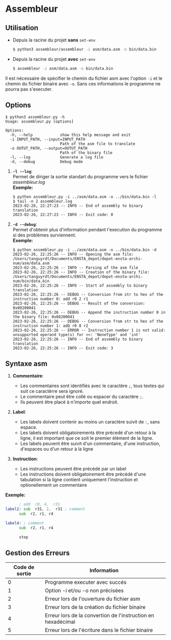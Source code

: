 # Assembleur

## Utilisation 

- Depuis la racine du projet __sans__ `set-env`
   ```bash
   $ python3 assembleur/assembleur -i asm/data.asm -o bin/data.bin
   ```

- Depuis la racine du projet __avec__ `set-env`
   ```bash
   $ assembleur -i asm/data.asm -o bin/data.bin
   ```


Il est nécessaire de spécifier le chemin du fichier asm avec l'option `-i` et le chemin du fichier binaire avec `-o`. Sans ces informations le programme ne pourra pas s'executer.


## Options 

```
$ python3 assembleur.py -h
Usage: assembleur.py [options]

Options:
  -h, --help            show this help message and exit
  -i INPUT_PATH, --input=INPUT_PATH
                        Path of the asm file to translate
  -o OUTUT_PATH, --output=OUTUT_PATH
                        Path of the binary file
  -l, --log             Generate a log file
  -d, --debug           Debug mode
```

1. __`-l --log`__:\
   Permet de diriger la sortie standart du programme vers le fichier _assembleur.log_ \
   __Exemple:__
   ```
   $ python assembleur.py -i ../asm/data.asm -o ../bin/data.bin -l  
   $ tail -n 2 assembleur.log
   2023-02-26, 22:27:23 -- INFO -- End of assembly to binary translation
   2023-02-26, 22:27:23 -- INFO -- Exit code: 0
   ```

2. __`-d --debug`__:\
   Permet d'obtenir plus d'information pendant l'execution du programme si des problèmes surviennent. \
   __Exemple:__
   ```
   $ python assembleur.py -i ../asm/data.asm -o ../bin/data.bin -d
   2023-02-26, 22:25:26 -- INFO -- Opening the asm file: /Users/tanguyrdt/Documents/ENSTA_depot/depot-ensta-archi-num/asm/data.asm
   2023-02-26, 22:25:26 -- INFO -- Parsing of the asm file
   2023-02-26, 22:25:26 -- INFO -- Creation of the binary file: /Users/tanguyrdt/Documents/ENSTA_depot/depot-ensta-archi-num/bin/data.bin
   2023-02-26, 22:25:26 -- INFO -- Start of assembly to binary translation
   2023-02-26, 22:25:26 -- DEBUG -- Conversion from str to hex of the instruction number 0: add r0 2 r1
   2023-02-26, 22:25:26 -- DEBUG -- Result of the conversion: 0x08200041
   2023-02-26, 22:25:26 -- DEBUG -- Append the instruction number 0 in the binary file: 0x08200041
   2023-02-26, 22:25:26 -- DEBUG -- Conversion from str to hex of the instruction number 1: adQ r0 8 r2
   2023-02-26, 22:25:26 -- ERROR -- Instruction number 1 is not valid: unsupported operand type(s) for <<: 'NoneType' and 'int'
   2023-02-26, 22:25:26 -- INFO -- End of assembly to binary translation
   2023-02-26, 22:25:26 -- INFO -- Exit code: 3
   ```

## Syntaxe asm
1. __Commentaire__:
   - Les commentaires sont identifiés avec le caractère `;`, tous textes qui suit ce caractèrre sera ignoré. 
   - Le commentaire peut être collé ou espacer du caractère `;`.
   - Ils peuvent être placé à n'importe quel endroit.
  
2. __Label__:
   - Les labels doivent contenir au moins un caractère suivit de `:`, sans espace.
   - Les labels doivent obligatoirements être précedé d'un retour à la ligne, il est important que ce soit le premier élément de la ligne.
   - Les labels peuvent être suivit d'un commentaire, d'une instruction, d'espaces ou d'un retour à la ligne
  
3. __Instruction__:
   - Les instructions peuvent être précédé par un label
   - Les instructions doivent obligatoirement être précédé d'une tabulation si la ligne contient uniquement l'instruction et optionellement un commentaire

__Exemple:__
   ```asm
         ; add  r0, 4,  r31 
   label2: sub  r31, 2,  r31 ; comment
         sub  r2, r1, r4

   label4: ; comment
         sub  r2, r1, r4

         stop
   ```


## Gestion des Erreurs

Code de sortie | Information 
---------------|------------
0              | Programme executer avec succés
1              | Option -i et/ou -o non précisées
2              | Erreur lors de l'ouverture du fichier asm
3              | Erreur lors de la création du fichier binaire
4              | Erreur lors de la convertion de l'instruction en hexadécimal
5              | Erreur lors de l'écriture dans le fichier binaire